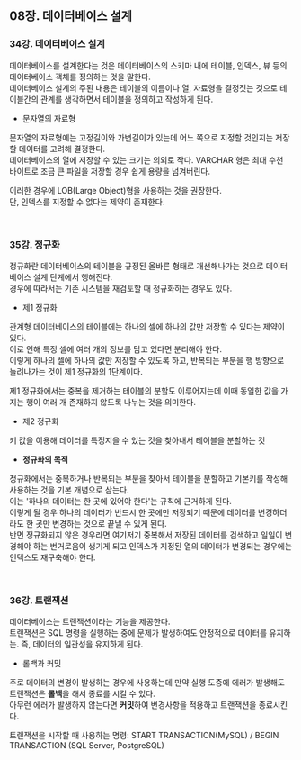 ## 08장. 데이터베이스 설계

### 34강. 데이터베이스 설계

데이터베이스를 설계한다는 것은 데이터베이스의 스키마 내에 테이블, 인덱스, 뷰 등의 데이터베이스 객체를 정의하는 것을 말한다.<br/>
데이터베이스 설계의 주된 내용은 테이블의 이름이나 열, 자료형을 결정짓는 것으로 테이블간의 관계를 생각하면서 테이블을 정의하고 작성하게 된다.

- 문자열의 자료형

문자열의 자료형에는 고정길이와 가변길이가 있는데 어느 쪽으로 지정할 것인지는 저장할 데이터를 고려해 결정한다.<br/>
데이터베이스의 열에 저장할 수 있는 크기는 의외로 작다. VARCHAR 형은 최대 수천 바이트로 조금 큰 파일을 저장할 경우 쉽게 용량을 넘겨버린다.<br/>

이러한 경우에 LOB(Large Object)형을 사용하는 것을 권장한다.<br/>
단, 인덱스를 지정할 수 없다는 제약이 존재한다.

<br/>

### 35강. 정규화

정규화란 데이터베이스의 테이블을 규정된 올바른 형태로 개선해나가는 것으로 데이터베이스 설계 단계에서 행해진다.<br/>
경우에 따라서는 기존 시스템을 재검토할 때 정규화하는 경우도 있다.

- 제1 정규화

관계형 데이터베이스의 테이블에는 하나의 셀에 하나의 값만 저장할 수 있다는 제약이 있다.<br/>
이로 인해 특정 셀에 여러 개의 정보를 담고 있다면 분리해야 한다.<br/>
이렇게 하나의 셀에 하나의 값만 저장할 수 있도록 하고, 반복되는 부분을 행 방향으로 늘려나가는 것이 제1 정규화의 1단계이다.

제1 정규화에서는 중복을 제거하는 테이블의 분할도 이루어지는데 이때 동일한 값을 가지는 행이 여러 개 존재하지 않도록 나누는 것을 의미한다.

- 제2 정규화

키 값을 이용해 데이터를 특정지을 수 있는 것을 찾아내서 테이블을 분할하는 것


- **정규화의 목적**

정규화에서는 중복하거나 반복되는 부분을 찾아서 테이블을 분할하고 기본키를 작성해 사용하는 것을 기본 개념으로 삼는다.<br/>
이는 '하나의 데이터는 한 곳에 있어야 한다'는 규칙에 근거하게 된다.<br/>
이렇게 될 경우 하나의 데이터가 반드시 한 곳에만 저장되기 때문에 데이터를 변경하더라도 한 곳만 변경하는 것으로 끝낼 수 있게 된다.<br/>
반면 정규화되지 않은 경우라면 여기저기 중복해서 저장된 데이터를 검색하고 일일이 변경해야 하는 번거로움이 생기게 되고 인덱스가 지정된 열의 데이터가 변경되는 경우에는 인덱스도 재구축해야 한다.

<br/>

### 36강. 트랜잭션

데이터베이스는 트랜잭션이라는 기능을 제공한다.<br/>
트랜잭션은 SQL 명령을 실행하는 중에 문제가 발생하여도 안정적으로 데이터를 유지하는. 즉, 데이터의 일관성을 유지하게 된다.

- 롤백과 커밋

주로 데이터의 변경이 발생하는 경우에 사용하는데 만약 실행 도중에 에러가 발생해도 트랜잭션은 **롤백**을 해서 종료를 시킬 수 있다.<br/>
아무런 에러가 발생하지 않는다면 **커밋**하여 변경사항을 적용하고 트랜잭션을 종료시킨다.

트랜잭션을 시작할 때 사용하는 명령: START TRANSACTION(MySQL) / BEGIN TRANSACTION (SQL Server, PostgreSQL)

